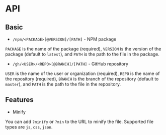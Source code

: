 # API

## Basic

- `/npm/<PACKAGE>[@VERSION]/[PATH]` - NPM package

`PACKAGE` is the name of the package (required), `VERSION` is the version of the package (default to `latest`), and `PATH` is the path to the file in the package.

- `/gh/<USER>/<REPO>[@BRANCH]/[PATH]` - GitHub repository

`USER` is the name of the user or organization (required), `REPO` is the name of the repository (required), `BRANCH` is the branch of the repository (default to `master`), and `PATH` is the path to the file in the repository.

## Features

- Minify

You can add `?minify` or `?min` to the URL to minify the file. Supported file types are `js`, `css`, `json`.
